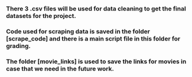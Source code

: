### There 3 .csv files will be used for data cleaning to get the final datasets for the project.
### Code used for scraping data is saved in the folder [scrape_code] and there is a main script file in this folder for grading.
### The folder [movie_links] is used to save the links for movies in case that we need in the future work.